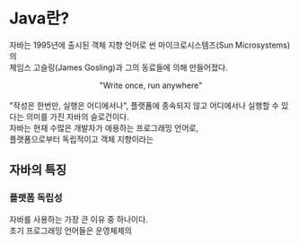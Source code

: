 # Java란?
<!-- WORA, 플랫폼 독립성, 소스와 클래스 파일, 배포(jar), 패키지, 멀티 스레드, 가비지 컬렉터, 실시간 응용 시스템에 부적합, 안전하고 쉬운 코드 작성, JIT 도입 -->
자바는 1995년에 출시된 객체 지향 언어로 썬 마이크로시스템즈(Sun Microsystems)의<br/>
제임스 고슬링(James Gosling)과 그의 동료들에 의해 만들어졌다.<br/>
<center>"Write once, run anywhere"</center><br/>
"작성은 한번만, 실행은 어디에서나", 플랫폼에 종속되지 않고 어디에서나 실행할 수 있다는 의미를 가진 자바의 슬로건이다.<br/>
자바는 현재 수많은 개발자가 애용하는 프로그래밍 언어로,<br/>
플랫폼으로부터 독립적이고 객체 지향이라는 

## 자바의 특징
### 플랫폼 독립성
자바를 사용하는 가장 큰 이유 중 하나이다.<br/>
초기 프로그래밍 언어들은 운영체제의 